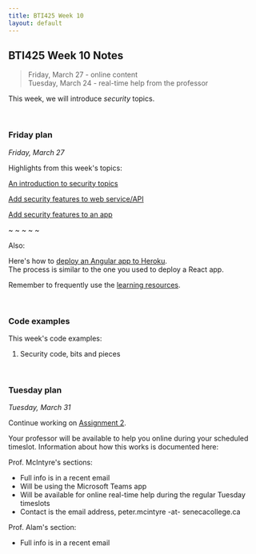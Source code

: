 ```yaml
---
title: BTI425 Week 10
layout: default
---
```


## BTI425 Week 10 Notes

> Friday, March 27 - online content  
> Tuesday, March 24 - real-time help from the professor 

This week, we will introduce *security* topics.  

<br>

### Friday plan

*Friday, March 27* 

Highlights from this week's topics: 

[An introduction to security topics](security-intro)

[Add security features to web service/API](security-add-to-server)

[Add security features to an app](security-add-to-app) 

~ ~ ~ ~ ~

Also: 

Here's how to [deploy an Angular app to Heroku](angular-heroku-deploy).  
The process is similar to the one you used to deploy a React app.

Remember to frequently use the [learning resources](/resources).

<br>

### Code examples

This week's code examples:
1. Security code, bits and pieces

<br>

### Tuesday plan

*Tuesday, March 31*

Continue working on [Assignment 2](/graded-work/assign2). 

Your professor will be available to help you online during your scheduled timeslot. Information about how this works is documented here:  

Prof. McIntyre's sections: 
* Full info is in a recent email 
* Will be using the Microsoft Teams app 
* Will be available for online real-time help during the regular Tuesday timeslots 
* Contact is the email address, peter.mcintyre -at- senecacollege.ca

Prof. Alam's section:
* Full info is in a recent email 

<br>
